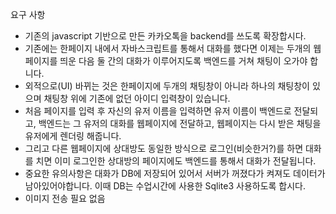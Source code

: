 요구 사항

-   기존의 javascript 기반으로 만든 카카오톡을 backend를 쓰도록 확장합시다.
-   기존에는 한페이지 내에서 자바스크립트를 통해서 대화를 했다면 이제는 두개의 웹페이지를 띄운 다음 둘 간의 대화가 이루어지도록 백엔드를 거쳐 채팅이 오가야 합니다.
-   외적으로(UI) 바뀌는 것은 한페이지에 두개의 채팅창이 아니라 하나의 채팅창이 있으며 채팅창 위에 기존에 없던 아이디 입력창이 있습니다.
-   처음 페이지를 입력 후 자신의 유저 이름을 입력하면 유저 이름이 백엔드로 전달되고, 백엔드는 그 유저의 대화를 웹페이지에 전달하고, 웹페이지는 다시 받은 채팅을 유저에게 렌더링 해줍니다.
-   그리고 다른 웹페이지에 상대방도 동일한 방식으로 로그인(비슷한거?)를 하면 대화를 치면 이미 로그인한 상대방의 페이지에도 백엔드를 통해서 대화가 전달됩니다.
-   중요한 유의사항은 대화가 DB에 저장되어 있어서 서버가 꺼졌다가 켜져도 데이터가 남아있어야합니다. 이때 DB는 수업시간에 사용한 Sqlite3 사용하도록 합시다.
-   이미지 전송 필요 없음
